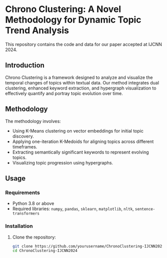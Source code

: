 # Chrono Clustering: A Novel Methodology for Dynamic Topic Trend Analysis

This repository contains the code and data for our paper accepted at IJCNN 2024.

## Introduction
Chrono Clustering is a framework designed to analyze and visualize the temporal changes of topics within textual data. Our method integrates dual clustering, enhanced keyword extraction, and hypergraph visualization to effectively quantify and portray topic evolution over time.

## Methodology
The methodology involves:
- Using K-Means clustering on vector embeddings for initial topic discovery.
- Applying one-iteration K-Medoids for aligning topics across different timeframes.
- Extracting semantically significant keywords to represent evolving topics.
- Visualizing topic progression using hypergraphs.

## Usage
### Requirements
- Python 3.8 or above
- Required libraries: `numpy`, `pandas`, `sklearn`, `matplotlib`, `nltk`, `sentence-transformers`

### Installation
1. Clone the repository:
   ```bash
   git clone https://github.com/yourusername/ChronoClustering-IJCNN2024.git
   cd ChronoClustering-IJCNN2024

